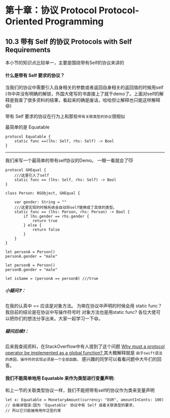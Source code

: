 #### 
# 第十章：协议 Protocol Protocol-Oriented Programming

## 10.3 带有 Self 的协议 Protocols with Self Requirements
本小节的知识点比较单一，主要是围绕带有Self的协议来讲的

#### 什么是带有 Self 要求的协议？
当我们的协议中需要引入自身相关的参数或者返回自身相关的返回值的时候用self
(书中并没有明确的解锁，外国大佬写的书直接上了就干demo了。上面对self的解释是我查了很多资料的结果，看起来的确是废话，哈哈但让解释也只能这样解释😄)

带有 Self 要求的协议在行为上和那些```带有关联类型的协议```很相似

最简单的是 Equatable

    protocol Equatable {
        static func ==(lhs: Self, rhs: Self) -> Bool
    }

----
我们来写一个最简单的带有self协议的Demo。 一眼一看就会了😼

    protocol GHEqual {
        ///这里引入了self
        static func == (lhs: Self, rhs: Self) -> Bool
    }
    
    class Person: NSObject, GHEqual {
        
        var gender: String = ""
        ///这里实现的时候系统会自动将self替换成了具体的类型。
        static func == (lhs: Person, rhs: Person) -> Bool {
            if lhs.gender == rhs.gender {
                return true
            } else {
                return false
            }
        }
    }
    
    let personA = Person()
    personA.gender = "male"
    
    let personB = Person()
    personB.gender = "male"
    
    let isSame = (personA == personB) ///true


##### 小疑问❓：
在我的认真中 == 应该是对象方法。 为嘛在协议中声明的时候会用 static func？ 
我目前的结论是在协议中写操作符号时 对象方法也是用static func?
各位大佬可以把你们的想法分享出来。大家一起学习一下😄。
##### 疑问后续❗️：
后来我查阅资料，在StackOverflow中有人提到了这个问题
[Why must a protocol operator be implemented as a global function?
](https://stackoverflow.com/questions/35246003/why-must-a-protocol-operator-be-implemented-as-a-global-function)
其大概解释就是
```由于swift语法的原因，操作符的实现必须是一个全部函数。```
感兴趣的同学可以看看问题中大牛们的回答。


#### 我们不能简单地用 Equatable 来作为类型进行变量声明:

和上一节的关联类型协议一样，我们不能把带有self的协议作为类来变量声明

    let x: Equatable = MonetaryAmount(currency: "EUR", amountInCents: 100)
    // 会编译错误:因为 'Equatable' 协议中有 Self 或者关联类型的要求，
    // 所以它只能被⽤用作泛型约束

